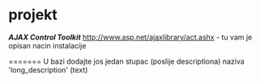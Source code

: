 projekt
=======

***AJAX Control Toolkit***
http://www.asp.net/ajaxlibrary/act.ashx - tu vam je opisan nacin instalacije

=======
U bazi dodajte jos jedan stupac (poslije descriptiona) naziva 'long_description' (text)